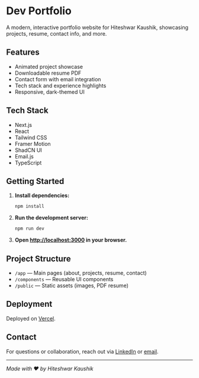 # Dev Portfolio

A modern, interactive portfolio website for Hiteshwar Kaushik, showcasing projects, resume, contact info, and more.

## Features

- Animated project showcase
- Downloadable resume PDF
- Contact form with email integration
- Tech stack and experience highlights
- Responsive, dark-themed UI

## Tech Stack

- Next.js
- React
- Tailwind CSS
- Framer Motion
- ShadCN UI
- Email.js
- TypeScript

## Getting Started

1. **Install dependencies:**
   ```bash
   npm install
   ```
2. **Run the development server:**
   ```bash
   npm run dev
   ```
3. **Open [http://localhost:3000](http://localhost:3000) in your browser.**

## Project Structure

- `/app` — Main pages (about, projects, resume, contact)
- `/components` — Reusable UI components
- `/public` — Static assets (images, PDF resume)

## Deployment

Deployed on [Vercel](https://vercel.com/).

## Contact

For questions or collaboration, reach out via [LinkedIn](https://linkedin.com/in/hiteshwarkaushik) or [email](mailto:hiteshwarkaushik@gmail.com).

---

*Made with ❤️ by Hiteshwar Kaushik*
